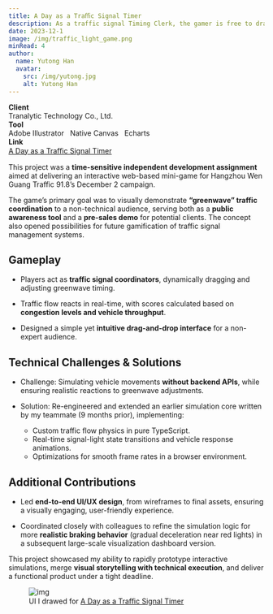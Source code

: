 ```yaml
---
title: A Day as a Traﬃc Signal Timer
description: As a traffic signal Timing Clerk, the gamer is free to drag the greenwave. There will be a change in traffic flow in response to the change in the signal after the user drags the greenwave.
date: 2023-12-1
image: /img/traffic_light_game.png
minRead: 4
author:
  name: Yutong Han
  avatar:
    src: /img/yutong.jpg
    alt: Yutong Han
---
```


<div class="grid grid-cols-2 gap-4 mb-8">
  <div class="bg-blue-50 rounded-lg p-4">
    <strong>Client</strong><br>
    Tranalytic Technology Co., Ltd.
  </div>
  <div class="bg-blue-50 rounded-lg p-4">
    <strong>Tool</strong><br>
    Adobe Illustrator  &nbsp;  Native Canvas  &nbsp;  Echarts
  </div>
    <div class="bg-blue-50 rounded-lg p-4">
    <strong>Link</strong><br>
    <a href="https://ytsd.cc/games/greenwave/#/" target="_blank" class="text-blue-600">
      A Day as a Traﬃc Signal Timer
    </a>
  </div>
</div>

This project was a **time-sensitive independent development assignment** aimed at delivering an interactive web-based mini-game for Hangzhou Wen Guang Traffic 91.8’s December 2 campaign.

The game’s primary goal was to visually demonstrate **“greenwave” traffic coordination** to a non-technical audience, serving both as a **public awareness tool** and a **pre-sales demo** for potential clients. The concept also opened possibilities for future gamification of traffic signal management systems.

## Gameplay

- Players act as **traffic signal coordinators**, dynamically dragging and adjusting greenwave timing.

- Traffic flow reacts in real-time, with scores calculated based on **congestion levels and vehicle throughput**.

- Designed a simple yet **intuitive drag-and-drop interface** for a non-expert audience.

## Technical Challenges & Solutions

- Challenge: Simulating vehicle movements **without backend APIs**, while ensuring realistic reactions to greenwave adjustments.

- Solution: Re-engineered and extended an earlier simulation core written by my teammate (9 months prior), implementing:
  - Custom traffic flow physics in pure TypeScript.
  - Real-time signal-light state transitions and vehicle response animations.
  - Optimizations for smooth frame rates in a browser environment.

## Additional Contributions

- Led **end-to-end UI/UX design**, from wireframes to final assets, ensuring a visually engaging, user-friendly experience.

- Coordinated closely with colleagues to refine the simulation logic for more **realistic braking behavior** (gradual deceleration near red lights) in a subsequent large-scale visualization dashboard version.

This project showcased my ability to rapidly prototype interactive simulations, merge **visual storytelling with technical execution**, and deliver a functional product under a tight deadline.

<figure class="blog-img-container">
  <img src="/img/projects/green_wave_game.png" class="blog-img" alt="img" loading="lazy" />
  <figcaption class="blog-img-caption">UI I drawed for <a href="https://ytsd.cc/games/greenwave/#/" target="_blank" class="text-blue-600">A Day as a Traﬃc Signal Timer</a></figcaption>
</figure>
